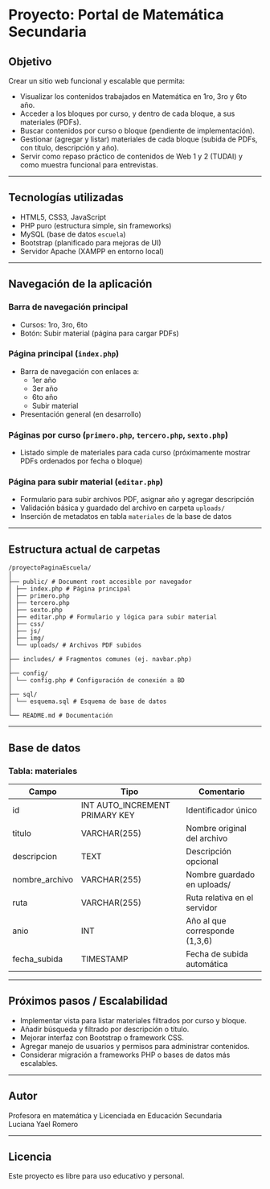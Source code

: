 # Proyecto: Portal de Matemática Secundaria

## Objetivo

Crear un sitio web funcional y escalable que permita:

- Visualizar los contenidos trabajados en Matemática en 1ro, 3ro y 6to año.  
- Acceder a los bloques por curso, y dentro de cada bloque, a sus materiales (PDFs).  
- Buscar contenidos por curso o bloque (pendiente de implementación).  
- Gestionar (agregar y listar) materiales de cada bloque (subida de PDFs, con título, descripción y año).  
- Servir como repaso práctico de contenidos de Web 1 y 2 (TUDAI) y como muestra funcional para entrevistas.

---

## Tecnologías utilizadas

- HTML5, CSS3, JavaScript  
- PHP puro (estructura simple, sin frameworks)  
- MySQL (base de datos `escuela`)  
- Bootstrap (planificado para mejoras de UI)  
- Servidor Apache (XAMPP en entorno local)  

---

## Navegación de la aplicación

### Barra de navegación principal

- Cursos: 1ro, 3ro, 6to  
- Botón: Subir material (página para cargar PDFs)  

### Página principal (`index.php`)

- Barra de navegación con enlaces a:  
  - 1er año  
  - 3er año  
  - 6to año  
  - Subir material  
- Presentación general (en desarrollo)  

### Páginas por curso (`primero.php`, `tercero.php`, `sexto.php`)

- Listado simple de materiales para cada curso (próximamente mostrar PDFs ordenados por fecha o bloque)  

### Página para subir material (`editar.php`)

- Formulario para subir archivos PDF, asignar año y agregar descripción  
- Validación básica y guardado del archivo en carpeta `uploads/`  
- Inserción de metadatos en tabla `materiales` de la base de datos  

---

## Estructura actual de carpetas

 ```
 /proyectoPaginaEscuela/
│
├── public/ # Document root accesible por navegador
│ ├── index.php # Página principal
│ ├── primero.php
│ ├── tercero.php
│ ├── sexto.php
│ ├── editar.php # Formulario y lógica para subir material
│ ├── css/
│ ├── js/
│ ├── img/
│ └── uploads/ # Archivos PDF subidos
│
├── includes/ # Fragmentos comunes (ej. navbar.php)
│
├── config/
│ └── config.php # Configuración de conexión a BD
│
├── sql/
│ └── esquema.sql # Esquema de base de datos
│
└── README.md # Documentación 
  ``` 
  
---

## Base de datos

### Tabla: materiales

| Campo          | Tipo           | Comentario                    |
|----------------|----------------|------------------------------|
| id             | INT AUTO_INCREMENT PRIMARY KEY | Identificador único          |
| titulo         | VARCHAR(255)   | Nombre original del archivo   |
| descripcion    | TEXT           | Descripción opcional          |
| nombre_archivo | VARCHAR(255)   | Nombre guardado en uploads/   |
| ruta           | VARCHAR(255)   | Ruta relativa en el servidor  |
| anio           | INT            | Año al que corresponde (1,3,6)|
| fecha_subida   | TIMESTAMP      | Fecha de subida automática    |

---

## Próximos pasos / Escalabilidad

- Implementar vista para listar materiales filtrados por curso y bloque.  
- Añadir búsqueda y filtrado por descripción o título.  
- Mejorar interfaz con Bootstrap o framework CSS.  
- Agregar manejo de usuarios y permisos para administrar contenidos.  
- Considerar migración a frameworks PHP o bases de datos más escalables.  

---

## Autor

Profesora en matemática y Licenciada en Educación Secundaria  
Luciana Yael Romero  

---

## Licencia

Este proyecto es libre para uso educativo y personal.
